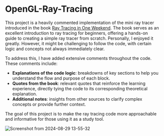 # OpenGL-Ray-Tracing

This project is a heavily commented implementation of the mini ray tracer introduced in the book  <a href="https://raytracing.github.io/books/RayTracingInOneWeekend.html">Ray Tracing in One Weekend</a>. The book serves as an excellent introduction to ray tracing for beginners, offering a hands-on guide to creating a simple ray tracer from scratch. Personally, I enjoyed it greatly. However, it might be challenging to follow the code, with certain logic and concepts not always immediately clear.

To address this, I have added extensive comments throughout the code. These comments include:

- **Explanations of the code logic**: breakdowns of key sections to help you understand the flow and purpose of each block.
- **Quotes from the book**: relevant quotes that reinforce the learning experience, directly tying the code to its corresponding theoretical explanation.
- **Additional notes**: insights from other sources to clarify complex concepts or provide further context.

The goal of this project is to make the ray tracing code more approachable and informative for those using it as a study tool.

![Screenshot from 2024-08-29 13-55-32](https://github.com/user-attachments/assets/36e91c92-1b77-4b16-87ff-62d222527a08)
